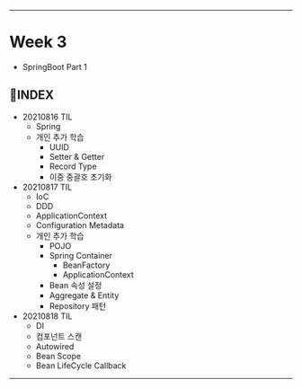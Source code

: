___
# Week 3
- SpringBoot Part 1

## 📌INDEX
- 20210816 TIL
  - Spring
  - 개인 추가 학습
    - UUID
    - Setter & Getter
    - Record Type
    - 이중 중괄호 초기화
- 20210817 TIL
  - IoC
  - DDD
  - ApplicationContext
  - Configuration Metadata
  - 개인 추가 학습
    - POJO
    - Spring Container
      - BeanFactory
      - ApplicationContext
    - Bean 속성 설정
    - Aggregate & Entity
    - Repository 패턴
- 20210818 TIL
  - DI
  - 컴포넌트 스캔
  - Autowired
  - Bean Scope
  - Bean LifeCycle Callback
___